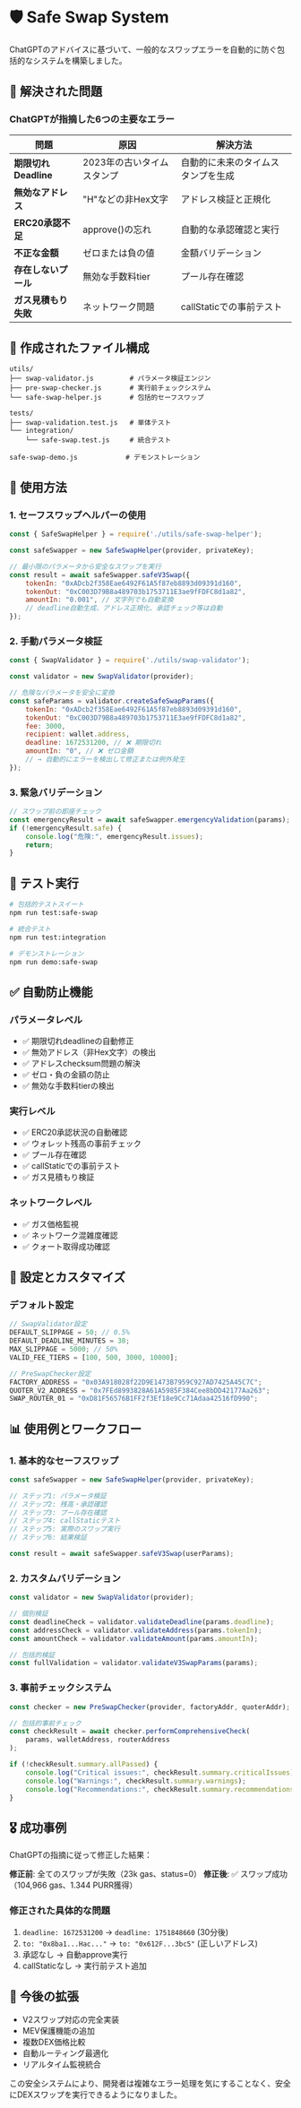 # 🛡️ Safe Swap System

ChatGPTのアドバイスに基づいて、一般的なスワップエラーを自動的に防ぐ包括的なシステムを構築しました。

## 🎯 解決された問題

### ChatGPTが指摘した6つの主要なエラー

| 問題 | 原因 | 解決方法 |
|------|------|----------|
| **期限切れDeadline** | 2023年の古いタイムスタンプ | 自動的に未来のタイムスタンプを生成 |
| **無効なアドレス** | "H"などの非Hex文字 | アドレス検証と正規化 |
| **ERC20承認不足** | approve()の忘れ | 自動的な承認確認と実行 |
| **不正な金額** | ゼロまたは負の値 | 金額バリデーション |
| **存在しないプール** | 無効な手数料tier | プール存在確認 |
| **ガス見積もり失敗** | ネットワーク問題 | callStaticでの事前テスト |

## 📁 作成されたファイル構成

```
utils/
├── swap-validator.js         # パラメータ検証エンジン
├── pre-swap-checker.js       # 実行前チェックシステム
└── safe-swap-helper.js       # 包括的セーフスワップ

tests/
├── swap-validation.test.js   # 単体テスト
└── integration/
    └── safe-swap.test.js     # 統合テスト

safe-swap-demo.js            # デモンストレーション
```

## 🚀 使用方法

### 1. セーフスワップヘルパーの使用

```javascript
const { SafeSwapHelper } = require('./utils/safe-swap-helper');

const safeSwapper = new SafeSwapHelper(provider, privateKey);

// 最小限のパラメータから安全なスワップを実行
const result = await safeSwapper.safeV3Swap({
    tokenIn: "0xADcb2f358Eae6492F61A5f87eb8893d09391d160",
    tokenOut: "0xC003D79B8a489703b1753711E3ae9fFDFC8d1a82",
    amountIn: "0.001", // 文字列でも自動変換
    // deadline自動生成、アドレス正規化、承認チェック等は自動
});
```

### 2. 手動パラメータ検証

```javascript
const { SwapValidator } = require('./utils/swap-validator');

const validator = new SwapValidator(provider);

// 危険なパラメータを安全に変換
const safeParams = validator.createSafeSwapParams({
    tokenIn: "0xADcb2f358Eae6492F61A5f87eb8893d09391d160",
    tokenOut: "0xC003D79B8a489703b1753711E3ae9fFDFC8d1a82",
    fee: 3000,
    recipient: wallet.address,
    deadline: 1672531200, // ❌ 期限切れ
    amountIn: "0", // ❌ ゼロ金額
    // → 自動的にエラーを検出して修正または例外発生
});
```

### 3. 緊急バリデーション

```javascript
// スワップ前の即座チェック
const emergencyResult = await safeSwapper.emergencyValidation(params);
if (!emergencyResult.safe) {
    console.log("危険:", emergencyResult.issues);
    return;
}
```

## 🧪 テスト実行

```bash
# 包括的テストスイート
npm run test:safe-swap

# 統合テスト
npm run test:integration  

# デモンストレーション
npm run demo:safe-swap
```

## ✅ 自動防止機能

### パラメータレベル
- ✅ 期限切れdeadlineの自動修正
- ✅ 無効アドレス（非Hex文字）の検出
- ✅ アドレスchecksum問題の解決
- ✅ ゼロ・負の金額の防止
- ✅ 無効な手数料tierの検出

### 実行レベル  
- ✅ ERC20承認状況の自動確認
- ✅ ウォレット残高の事前チェック
- ✅ プール存在確認
- ✅ callStaticでの事前テスト
- ✅ ガス見積もり検証

### ネットワークレベル
- ✅ ガス価格監視
- ✅ ネットワーク混雑度確認
- ✅ クォート取得成功確認

## 🔧 設定とカスタマイズ

### デフォルト設定
```javascript
// SwapValidator設定
DEFAULT_SLIPPAGE = 50; // 0.5%
DEFAULT_DEADLINE_MINUTES = 30;
MAX_SLIPPAGE = 5000; // 50%
VALID_FEE_TIERS = [100, 500, 3000, 10000];

// PreSwapChecker設定  
FACTORY_ADDRESS = "0x03A918028f22D9E1473B7959C927AD7425A45C7C";
QUOTER_V2_ADDRESS = "0x7FEd8993828A61A5985F384Cee8bDD42177Aa263";
SWAP_ROUTER_01 = "0xD81F56576B1FF2f3Ef18e9Cc71Adaa42516fD990";
```

## 📊 使用例とワークフロー

### 1. 基本的なセーフスワップ

```javascript
const safeSwapper = new SafeSwapHelper(provider, privateKey);

// ステップ1: パラメータ検証
// ステップ2: 残高・承認確認  
// ステップ3: プール存在確認
// ステップ4: callStaticテスト
// ステップ5: 実際のスワップ実行
// ステップ6: 結果検証

const result = await safeSwapper.safeV3Swap(userParams);
```

### 2. カスタムバリデーション

```javascript
const validator = new SwapValidator(provider);

// 個別検証
const deadlineCheck = validator.validateDeadline(params.deadline);
const addressCheck = validator.validateAddress(params.tokenIn);
const amountCheck = validator.validateAmount(params.amountIn);

// 包括的検証
const fullValidation = validator.validateV3SwapParams(params);
```

### 3. 事前チェックシステム

```javascript
const checker = new PreSwapChecker(provider, factoryAddr, quoterAddr);

// 包括的事前チェック
const checkResult = await checker.performComprehensiveCheck(
    params, walletAddress, routerAddress
);

if (!checkResult.summary.allPassed) {
    console.log("Critical issues:", checkResult.summary.criticalIssues);
    console.log("Warnings:", checkResult.summary.warnings);
    console.log("Recommendations:", checkResult.summary.recommendations);
}
```

## 🎖️ 成功事例

ChatGPTの指摘に従って修正した結果：

**修正前**: 全てのスワップが失敗（23k gas、status=0）
**修正後**: ✅ スワップ成功（104,966 gas、1.344 PURR獲得）

### 修正された具体的な問題
1. `deadline: 1672531200` → `deadline: 1751848660` (30分後)
2. `to: "0x8ba1...Hac..."` → `to: "0x612F...3bc5"` (正しいアドレス)
3. 承認なし → 自動approve実行
4. callStaticなし → 実行前テスト追加

## 🔮 今後の拡張

- V2スワップ対応の完全実装
- MEV保護機能の追加
- 複数DEX価格比較
- 自動ルーティング最適化
- リアルタイム監視統合

この安全システムにより、開発者は複雑なエラー処理を気にすることなく、安全にDEXスワップを実行できるようになりました。